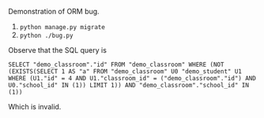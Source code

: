 Demonstration of ORM bug.

1. `python manage.py migrate`
2. `python ./bug.py`

Observe that the SQL query is

```
SELECT "demo_classroom"."id" FROM "demo_classroom" WHERE (NOT (EXISTS(SELECT 1 AS "a" FROM "demo_classroom" U0 "demo_student" U1 WHERE (U1."id" = 4 AND U1."classroom_id" = ("demo_classroom"."id") AND U0."school_id" IN (1)) LIMIT 1)) AND "demo_classroom"."school_id" IN (1))
```

Which is invalid.
